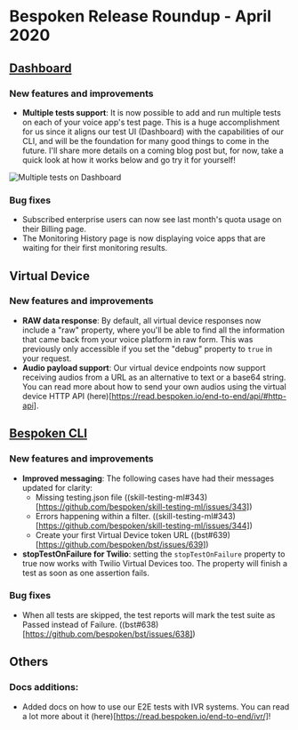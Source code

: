 # Bespoken Release Roundup - April 2020

## [Dashboard](https://apps.bespoken.io)

### New features and improvements
- **Multiple tests support**: It is now possible to add and run multiple tests on each of your voice app's test page. This is a huge accomplishment for us since it aligns our test UI (Dashboard) with the capabilities of our CLI, and will be the foundation for many good things to come in the future. I'll share more details on a coming blog post but, for now, take a quick look at how it works below and go try it for yourself!

![Multiple tests on Dashboard](./images/202004_01.gif)

### Bug fixes
- Subscribed enterprise users can now see last month's quota usage on their Billing page.
- The Monitoring History page is now displaying voice apps that are waiting for their first monitoring results.

## Virtual Device

### New features and improvements

- **RAW data response**: By default, all virtual device responses now include a "raw" property, where you'll be able to find all the information that came back from your voice platform in raw form. This was previously only accessible if you set the "debug" property to `true` in your request.
- **Audio payload support**: Our virtual device endpoints now support receiving audios from a URL as an alternative to text or a base64 string. You can read more about how to send your own audios using the virtual device HTTP API (here)[https://read.bespoken.io/end-to-end/api/#http-api].

## [Bespoken CLI](https://www.npmjs.com/package/bespoken-tools)
### New features and improvements
- **Improved messaging**: The following cases have had their messages updated for clarity:
  - Missing testing.json file ((skill-testing-ml#343)[https://github.com/bespoken/skill-testing-ml/issues/343])
  - Errors happening within a filter. ((skill-testing-ml#343)[https://github.com/bespoken/skill-testing-ml/issues/344])
  - Create your first Virtual Device token URL ((bst#639)[https://github.com/bespoken/bst/issues/639])
- **stopTestOnFailure for Twilio**: setting the `stopTestOnFailure` property to true now works with Twilio Virtual Devices too. The property will finish a test as soon as one assertion fails. 


### Bug fixes
 - When all tests are skipped, the test reports will mark the test suite as Passed instead of Failure. ((bst#638)[https://github.com/bespoken/bst/issues/638])


## Others
### Docs additions:
- Added docs on how to use our E2E tests with IVR systems. You can read a lot more about it (here)[https://read.bespoken.io/end-to-end/ivr/]!

